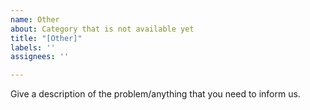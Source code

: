 ```yaml
---
name: Other
about: Category that is not available yet
title: "[Other]"
labels: ''
assignees: ''

---
```


Give a description of the problem/anything that you need to inform us.
